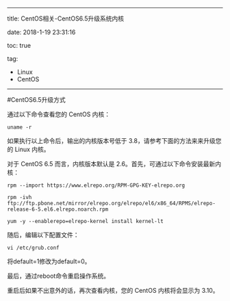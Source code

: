 ----------
title: CentOS相关-CentOS6.5升级系统内核

date: 2018-1-19 23:31:16

toc: true

tag: 

- Linux
- CentOS

----------

#CentOS6.5升级方式
	
  通过以下命令查看您的 CentOS 内核：
	
	uname -r

如果执行以上命令后，输出的内核版本号低于 3.8，请参考下面的方法来来升级您的 Linux 内核。

对于 CentOS 6.5 而言，内核版本默认是 2.6。首先，可通过以下命令安装最新内核：

	rpm --import https://www.elrepo.org/RPM-GPG-KEY-elrepo.org
	
	rpm -ivh ftp://ftp.pbone.net/mirror/elrepo.org/elrepo/el6/x86_64/RPMS/elrepo-release-6-5.el6.elrepo.noarch.rpm
	
	yum -y --enablerepo=elrepo-kernel install kernel-lt

随后，编辑以下配置文件：
	
	vi /etc/grub.conf

将default=1修改为default=0。

最后，通过reboot命令重启操作系统。

重启后如果不出意外的话，再次查看内核，您的 CentOS 内核将会显示为 3.10。